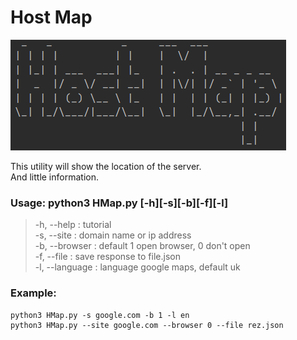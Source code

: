 <h1>Host Map</h1>

![logo](img/logo.png)

This utility will show the location of the server.  
And little information.

<h3>Usage: python3 HMap.py [-h][-s][-b][-f][-l]</h3>

>-h, --help : tutorial  
-s, --site : domain name or ip address  
-b, --browser : default 1 open browser, 0 don't open  
-f, --file : save response to file.json  
-l, --language : language google maps, default uk  

<h3>Example:</h3>

    python3 HMap.py -s google.com -b 1 -l en
    python3 HMap.py --site google.com --browser 0 --file rez.json

